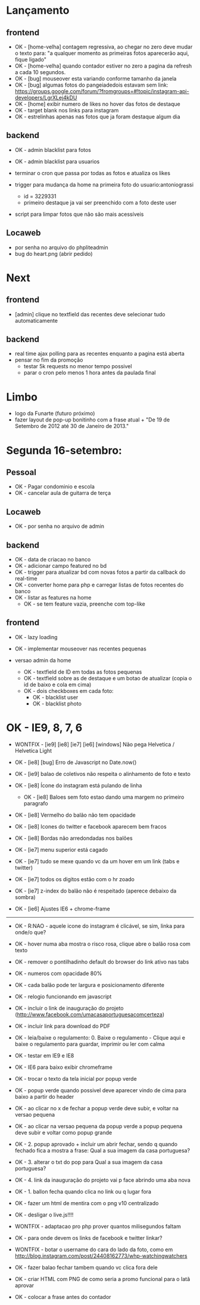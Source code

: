 Lançamento
====================

frontend
------
- OK - [home-velha] contagem regressiva, ao chegar no zero deve mudar o texto para:
  "a qualquer momento as primeiras fotos aparecerão aqui, fique ligado"
- OK - [home-velha] quando contador estiver no zero a pagina da refresh a cada 10 segundos.
- OK - [bug] mouseover esta variando conforme tamanho da janela
- OK - [bug] algumas fotos do pangeiadedois estavam sem link: https://groups.google.com/forum/?fromgroups=#!topic/instagram-api-developers/LgrXLej4kDU
- OK - [home] exibir numero de likes no hover das fotos de destaque
- OK - target blank nos links para instagram
- OK - estrelinhas apenas nas fotos que ja foram destaque algum dia

backend
------
- OK - admin blacklist para fotos
- OK - admin blacklist para usuarios

- terminar o cron que passa por todas as fotos e atualiza os likes
- trigger para mudança da home na primeira foto do usuario:antoniograssi
  - id = 3229331
  - primeiro destaque ja vai ser preenchido com a foto deste user
- script para limpar fotos que não são mais acessíveis



Locaweb
-------
- por senha no arquivo do phpliteadmin
- bug do heart.png (abrir pedido)






Next
=====

frontend
---------
- [admin] clique no textfield das recentes deve selecionar tudo automaticamente


backend
-------
- real time ajax polling para as recentes enquanto a pagina está aberta
- pensar no fim da promoção
  - testar 5k requests no menor tempo possivel
  - parar o cron pelo menos 1 hora antes da paulada final





Limbo
=====
- logo da Funarte (futuro próximo)
- fazer layout de pop-up bonitinho com a frase atual + "De 19 de Setembro de 2012 até 30 de Janeiro de 2013."







































Segunda 16-setembro:
====================

Pessoal
-------
- OK - Pagar condominio e escola
- OK - cancelar aula de guitarra de terça

Locaweb
-------

- OK - por senha no arquivo de admin

backend
------
- OK - data de criacao no banco
- OK - adicionar campo featured no bd
- OK - trigger para atualizar bd com novas fotos a partir da callback do real-time
- OK - converter home para php e carregar listas de fotos recentes do banco
- OK - listar as features na home
  - OK - se tem feature vazia, preenche com top-like


frontend
------
- OK - lazy loading
- OK - implementar mouseover nas recentes pequenas


- versao admin da home
  - OK - textfield de ID em todas as fotos pequenas
  - OK - textfield sobre as de destaque e um botao de atualizar (copia o id de baixo e cola em cima)
  - OK - dois checkboxes em cada foto:
    - OK - blacklist user
    - OK - blacklist photo























































OK - IE9, 8, 7, 6
=================

- WONTFIX - [ie9] [ie8] [ie7] [ie6] [windows] Não pega Helvetica / Helvetica Light

- OK - [ie8] [bug] Erro de Javascript no Date.now()
- OK - [ie9] balao de coletivos não respeita o alinhamento de foto e texto
- OK - [ie8] Ícone do instagram está pulando de linha
  - OK - [ie8] Baloes sem foto estao dando uma margem no primeiro paragrafo
- OK - [ie8] Vermelho do balão não tem opacidade
- OK - [ie8] Icones do twitter e facebook aparecem bem fracos
- OK - [ie8] Bordas não arredondadas nos balões
- OK - [ie7] menu superior está cagado
- OK - [ie7] tudo se mexe quando vc da um hover em um link (tabs e twitter)
- OK - [ie7] todos os digitos estão com o hr zoado
- OK - [ie7] z-index do balão não é respeitado (aperece debaixo da sombra)
- OK - [ie6] Ajustes IE6 + chrome-frame

* * *

- OK - R:NAO - aquele icone do instagram é clicável, se sim, linka para onde/o que?
- OK - hover numa aba mostra o risco rosa, clique abre o balão rosa com texto
- OK - remover o pontilhadinho default do browser do link ativo nas tabs
- OK - numeros com opacidade 80%
- OK - cada balão pode ter largura e posicionamento diferente
- OK - relogio funcionando em javascript
- OK - incluir o link de inauguração do projeto (http://www.facebook.com/umacasaportuguesacomcerteza)
- OK - incluir link para download do PDF
- OK - leia/baixe o regulamento: 0. Baixe o regulamento - Clique aqui e baixe o regulamento para guardar, imprimir ou ler com calma
- OK - testar em IE9 e IE8
- OK - IE6 para baixo exibir chromeframe
- OK - trocar o texto da tela inicial por popup verde
- OK - popup verde quando possivel deve aparecer vindo de cima para baixo a partir do header
- OK - ao clicar no x de fechar a popup verde deve subir, e voltar na versao pequena
- OK - ao clicar na versao pequena da popup verde a popup pequena deve subir e voltar como popup grande
- OK - 2. popup aprovado + incluir um abrir fechar, sendo q quando fechado fica a mostra a frase: Qual a sua imagem da casa portuguesa?
- OK - 3. alterar o txt do pop para Qual a sua imagem da casa portuguesa?
- OK - 4. link da inauguração do projeto vai p face abrindo uma aba nova
- OK - 1. ballon fecha quando clica no link ou q lugar fora
- OK - fazer um html de mentira com o png v10 centralizado


- OK - desligar o live.js!!!!
- WONTFIX - adaptacao pro php prover quantos milisegundos faltam
- OK - para onde devem os links de facebook e twitter linkar?
- WONTFIX - botar o username do cara do lado da foto, como em http://blog.instagram.com/post/24408162773/whp-watchingwatchers
- OK - fazer balao fechar tambem quando vc clica fora dele

- OK - criar HTML com PNG de como seria a promo funcional para o Iatã aprovar
- OK - colocar a frase antes do contador



























